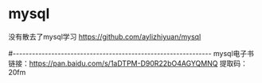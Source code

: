 # mysql
没有散去了mysql学习
https://github.com/aylizhiyuan/mysql

#--------------------------------------------------------------
mysql电子书链接：https://pan.baidu.com/s/1aDTPM-D90R22bO4AGYQMNQ 
提取码：20fm 

